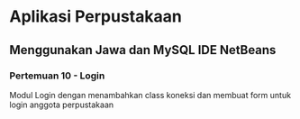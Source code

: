 # Aplikasi Perpustakaan
## Menggunakan Jawa dan MySQL IDE NetBeans
### Pertemuan 10 - Login
Modul Login dengan menambahkan class koneksi dan membuat form untuk login anggota perpustakaan